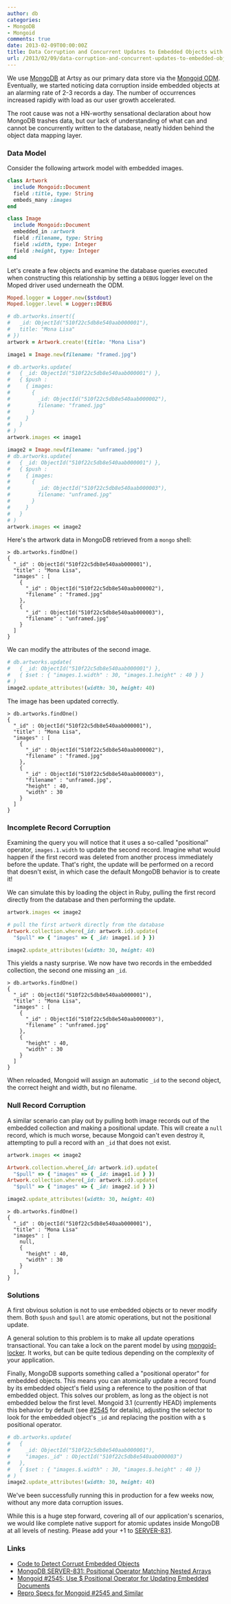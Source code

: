 ```yaml
---
author: db
categories:
- MongoDB
- Mongoid
comments: true
date: 2013-02-09T00:00:00Z
title: Data Corruption and Concurrent Updates to Embedded Objects with MongoDB
url: /2013/02/09/data-corruption-and-concurrent-updates-to-embedded-objects-with-mongoid/
---
```


We use [MongoDB](http://www.mongodb.org/) at Artsy as our primary data store via the [Mongoid ODM](http://mongoid.org/). Eventually, we started noticing data corruption inside embedded objects at an alarming rate of 2-3 records a day. The number of occurrences increased rapidly with load as our user growth accelerated.

The root cause was not a HN-worthy sensational declaration about how MongoDB trashes data, but our lack of understanding of what can and cannot be concurrently written to the database, neatly hidden behind the object data mapping layer.

<!--more-->

### Data Model

Consider the following artwork model with embedded images.

```ruby
class Artwork
  include Mongoid::Document
  field :title, type: String
  embeds_many :images
end

class Image
  include Mongoid::Document
  embedded_in :artwork
  field :filename, type: String
  field :width, type: Integer  
  field :height, type: Integer
end
```

Let's create a few objects and examine the database queries executed when constructing this relationship by setting a `DEBUG` logger level on the Moped driver used underneath the ODM.

```ruby
Moped.logger = Logger.new($stdout)
Moped.logger.level = Logger::DEBUG

# db.artworks.insert({
#   _id: ObjectId("510f22c5db8e540aab000001"),
#   title: "Mona Lisa"
# })
artwork = Artwork.create!(title: "Mona Lisa")

image1 = Image.new(filename: "framed.jpg")

# db.artworks.update(
#   { _id: ObjectId("510f22c5db8e540aab000001") },
#   { $push :
#     { images:
#       {
#         _id: ObjectId("510f22c5db8e540aab000002"),
#         filename: "framed.jpg"
#       }
#     }
#   }
# )
artwork.images << image1

image2 = Image.new(filename: "unframed.jpg")
# db.artworks.update(
#   { _id: ObjectId("510f22c5db8e540aab000001") },
#   { $push :
#     { images:
#       {
#         _id: ObjectId("510f22c5db8e540aab000003"),
#         filename: "unframed.jpg"
#       }
#     }
#   }
# )
artwork.images << image2
```

Here's the artwork data in MongoDB retrieved from a `mongo` shell:

```
> db.artworks.findOne()
{
  "_id" : ObjectId("510f22c5db8e540aab000001"),
  "title" : "Mona Lisa",
  "images" : [
    {
      "_id" : ObjectId("510f22c5db8e540aab000002"),
      "filename" : "framed.jpg"
    },
    {
      "_id" : ObjectId("510f22c5db8e540aab000003"),
      "filename" : "unframed.jpg"
    }
  ]
}
```

We can modify the attributes of the second image.

```ruby
# db.artworks.update(
#   { _id: ObjectId("510f22c5db8e540aab000001") },
#   { $set : { "images.1.width" : 30, "images.1.height" : 40 } }
# )
image2.update_attributes!(width: 30, height: 40)
```

The image has been updated correctly.

```
> db.artworks.findOne()
{
  "_id" : ObjectId("510f22c5db8e540aab000001"),
  "title" : "Mona Lisa",
  "images" : [
    {
      "_id" : ObjectId("510f22c5db8e540aab000002"),
      "filename" : "framed.jpg"
    },
    {
      "_id" : ObjectId("510f22c5db8e540aab000003"),
      "filename" : "unframed.jpg",
      "height" : 40,
      "width" : 30
    }
  ]
}
```

### Incomplete Record Corruption

Examining the query you will notice that it uses a so-called "positional" operator, `images.1.width` to update the second record. Imagine what would happen if the first record was deleted from another process immediately before the update. That's right, the update will be performed on a record that doesn't exist, in which case the default MongoDB behavior is to create it!

We can simulate this by loading the object in Ruby, pulling the first record directly from the database and then performing the update.

```ruby
artwork.images << image2

# pull the first artwork directly from the database
Artwork.collection.where(_id: artwork.id).update(
  "$pull" => { "images" => { _id: image1.id } })

image2.update_attributes!(width: 30, height: 40)
```

This yields a nasty surprise. We now have two records in the embedded collection, the second one missing an `_id`.

```
> db.artworks.findOne()
{
  "_id" : ObjectId("510f22c5db8e540aab000001"),
  "title" : "Mona Lisa",
  "images" : [
    {
      "_id" : ObjectId("510f22c5db8e540aab000003"),
      "filename" : "unframed.jpg"
    },
    {
      "height" : 40,
      "width" : 30
    }
  ]
}
```

When reloaded, Mongoid will assign an automatic `_id` to the second object, the correct height and width, but no filename.

### Null Record Corruption

A similar scenario can play out by pulling both image records out of the embedded collection and making a positional update. This will create a `null` record, which is much worse, because Mongoid can't even destroy it, attempting to pull a record with an `_id` that does not exist.

```ruby
artwork.images << image2

Artwork.collection.where(_id: artwork.id).update(
  "$pull" => { "images" => { _id: image1.id } })
Artwork.collection.where(_id: artwork.id).update(
  "$pull" => { "images" => { _id: image2.id } })

image2.update_attributes!(width: 30, height: 40)
```

```
> db.artworks.findOne()
{
  "_id" : ObjectId("510f22c5db8e540aab000001"),
  "title" : "Mona Lisa"
  "images" : [
    null,
    {
      "height" : 40,
      "width" : 30
    }
  ],
}
```

### Solutions

A first obvious solution is not to use embedded objects or to never modify them. Both `$push` and `$pull` are atomic operations, but not the positional update.

A general solution to this problem is to make all update operations transactional. You can take a lock on the parent model by using [mongoid-locker](https://github.com/afeld/mongoid-locker). It works, but can be quite tedious depending on the complexity of your application.

Finally, MongoDB supports something called a "positional operator" for embedded objects. This means you can atomically update a record found by its embedded object's field using a reference to the position of that embedded object. This solves our problem, as long as the object is not embedded below the first level. Mongoid 3.1 (currently HEAD) implements this behavior by default (see [#2545](https://github.com/mongoid/mongoid/issues/2545) for details), adjusting the selector to look for the embedded object's `_id` and replacing the position with a `$` positional operator.

```ruby
# db.artworks.update(
#   {
#     _id: ObjectId("510f22c5db8e540aab000001"),
#     "images._id" : ObjectId("510f22c5db8e540aab000003")
#   },
#   { $set : { "images.$.width" : 30, "images.$.height" : 40 }}
# )
image2.update_attributes!(width: 30, height: 40)
```

We've been successfully running this in production for a few weeks now, without any more data corruption issues.

While this is a huge step forward, covering all of our application's scenarios, we would like complete native support for atomic updates inside MongoDB at all levels of nesting. Please add your +1 to [SERVER-831](https://jira.mongodb.org/browse/SERVER-831).

### Links

* [Code to Detect Corrupt Embedded Objects](https://gist.github.com/dblock/4699070)
* [MongoDB SERVER-831: Positional Operator Matching Nested Arrays](https://jira.mongodb.org/browse/SERVER-831)
* [Mongoid #2545: Use $ Positional Operator for Updating Embedded Documents](https://github.com/mongoid/mongoid/issues/2545)
* [Repro Specs for Mongoid #2545 and Similar](https://github.com/dblock/mongoid/tree/master-issues/spec/dblock)
